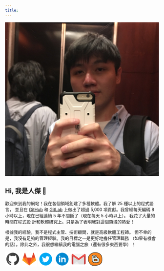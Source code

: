 ```yaml
---
title: 
---
```


<a href="#"><img id="my-avatar" src="../images/v5.jpg"></a>

## Hi, 我是人傑 👋

歡迎來到我的網站！我在各個領域創建了多種軟體。我了解 25 種以上的程式語言，
並且在 [GitHub][] 和 [GitLab][] 上做出了超過 5,000 項貢獻。我曾經每天編碼 
8 小時以上，現在已經連續 5 年不間斷了（現在每天 5 小時以上）。
我花了大量的時間在程式設 計和軟體研究上。只是為了表明我對這個領域的熱愛！

根據我的經驗，我不是程式主管、技術顧問，就是高級軟體工程師。
但不幸的是，我沒有足夠的管理經驗。我的目標之一是更好地擔任管理職務
（如果有機會的話）。除此之外，我很想繼續我的電腦之旅（還有很多東西要學）！

<a href="https://github.com/jcs090218" target=”_blank”>
<img src="../images/icons/github.svg" width="50px" class="my-img"></a>

<a href="https://gitlab.com/jcs090218" target=”_blank”>
<img src="../images/icons/gitlab.svg" width="50px" class="my-img"></a>

<a href="https://twitter.com/jenchieh94" target=”_blank”>
<img src="../images/icons/twitter.svg" width="50px" class="my-img"></a>

<a href="https://www.linkedin.com/in/jen-chieh-shen-17a02780/" target=”_blank”>
<img src="../images/icons/linkedin.svg" width="50px" class="my-img"></a>

<a href="mailto:jcs090218@gmail.com" target=”_blank”>
<img src="../images/icons/gmail.svg" width="50px" class="my-img"></a>

<a href="./blog/">
<img src="../images/icons/blog.svg" width="50px" class="my-img"></a>


[GitHub]: https://github.com/jcs090218
[GitLab]: https://gitlab.com/jcs090218
